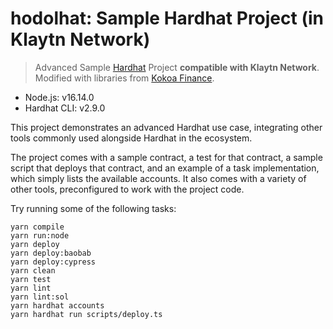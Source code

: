 # hodolhat: Sample Hardhat Project (in Klaytn Network)

> Advanced Sample [Hardhat](https://github.com/NomicFoundation/hardhat) Project **compatible with Klaytn Network**. Modified with libraries from [Kokoa Finance](https://github.com/kokoa-finance).

- Node.js: v16.14.0
- Hardhat CLI: v2.9.0

This project demonstrates an advanced Hardhat use case, integrating other tools commonly used alongside Hardhat in the ecosystem.

The project comes with a sample contract, a test for that contract, a sample script that deploys that contract, and an example of a task implementation, which simply lists the available accounts. It also comes with a variety of other tools, preconfigured to work with the project code.

Try running some of the following tasks:

```shell
yarn compile
yarn run:node
yarn deploy
yarn deploy:baobab
yarn deploy:cypress
yarn clean
yarn test
yarn lint
yarn lint:sol
yarn hardhat accounts
yarn hardhat run scripts/deploy.ts
```